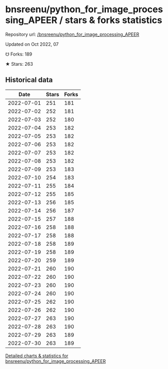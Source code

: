 # bnsreenu/python_for_image_processing_APEER / stars & forks statistics

Repository url: [/bnsreenu/python_for_image_processing_APEER](https://github.com/bnsreenu/python_for_image_processing_APEER)

Updated on Oct 2022, 07

☋ Forks: 189

★ Stars: 263

## Historical data
| Date | Stars | Forks |
|------|-------|-------|
| 2022-07-01 | 251 | 181 | 
| 2022-07-02 | 252 | 181 | 
| 2022-07-03 | 252 | 180 | 
| 2022-07-04 | 253 | 182 | 
| 2022-07-05 | 253 | 182 | 
| 2022-07-06 | 253 | 182 | 
| 2022-07-07 | 253 | 182 | 
| 2022-07-08 | 253 | 182 | 
| 2022-07-09 | 253 | 183 | 
| 2022-07-10 | 254 | 183 | 
| 2022-07-11 | 255 | 184 | 
| 2022-07-12 | 255 | 185 | 
| 2022-07-13 | 256 | 185 | 
| 2022-07-14 | 256 | 187 | 
| 2022-07-15 | 257 | 188 | 
| 2022-07-16 | 258 | 188 | 
| 2022-07-17 | 258 | 188 | 
| 2022-07-18 | 258 | 189 | 
| 2022-07-19 | 258 | 189 | 
| 2022-07-20 | 259 | 189 | 
| 2022-07-21 | 260 | 190 | 
| 2022-07-22 | 260 | 190 | 
| 2022-07-23 | 260 | 190 | 
| 2022-07-24 | 260 | 190 | 
| 2022-07-25 | 262 | 190 | 
| 2022-07-26 | 262 | 190 | 
| 2022-07-27 | 263 | 190 | 
| 2022-07-28 | 263 | 190 | 
| 2022-07-29 | 263 | 189 | 
| 2022-07-30 | 263 | 189 | 


[Detailed charts & statistics for bnsreenu/python_for_image_processing_APEER](https://reviewgithub.com/rep/bnsreenu/python_for_image_processing_APEER)
